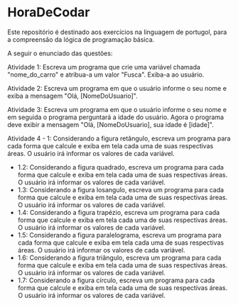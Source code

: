 # HoraDeCodar
Este repositório é destinado aos exercícios na linguagem de portugol, para a compreensão da lógica de programação básica.

A seguir o enunciado das questões:

Atividade 1:  Escreva um programa que crie uma variável chamada "nome_do_carro" e atribua-a um valor "Fusca". Exiba-a ao usuário.

Atividade 2: Escreva um programa em que o usuário informe o seu nome e exiba a mensagem "Olá, [NomeDoUsuario]".

Atividade 3: Escreva um programa em que o usuário informe o seu nome e em seguida o programa perguntará a idade do usuário. Agora o programa deve exibir a mensagem "Olá, [NomeDoUsuario], sua idade é [idade]".

Atividade 4 - 1: Considerando a figura retângulo, escreva um programa para cada forma que calcule e exiba em tela cada uma de suas respectivas áreas. O usuário irá informar os valores de cada variável.
- 1.2: Considerando a figura quadrado, escreva um programa para cada forma que calcule e exiba em tela cada uma de suas respectivas áreas. O usuário irá informar os valores de cada variável.
- 1.3: Considerando a figura losangulo, escreva um programa para cada forma que calcule e exiba em tela cada uma de suas respectivas áreas. O usuário irá informar os valores de cada variável.
- 1.4: Considerando a figura trapézio, escreva um programa para cada forma que calcule e exiba em tela cada uma de suas respectivas áreas. O usuário irá informar os valores de cada variável.
- 1.5: Considerando a figura paralelograma, escreva um programa para cada forma que calcule e exiba em tela cada uma de suas respectivas áreas. O usuário irá informar os valores de cada variável.
- 1.6: Considerando a figura triângulo, escreva um programa para cada forma que calcule e exiba em tela cada uma de suas respectivas áreas. O usuário irá informar os valores de cada variável.
- 1.7: Considerando a figura círculo, escreva um programa para cada forma que calcule e exiba em tela cada uma de suas respectivas áreas. O usuário irá informar os valores de cada variável.

